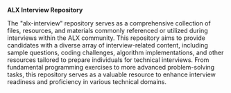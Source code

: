 **ALX Interview Repository**

The "alx-interview" repository serves as a comprehensive collection of files, resources, and materials commonly referenced or utilized during interviews within the ALX community. This repository aims to provide candidates with a diverse array of interview-related content, including sample questions, coding challenges, algorithm implementations, and other resources tailored to prepare individuals for technical interviews. From fundamental programming exercises to more advanced problem-solving tasks, this repository serves as a valuable resource to enhance interview readiness and proficiency in various technical domains.

